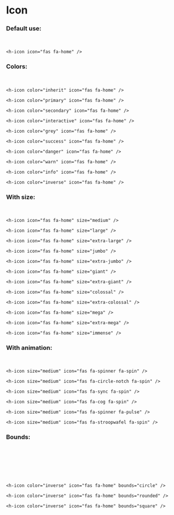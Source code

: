 <script setup lang="ts">
import { HIcon } from '@components/atoms';
</script>

# Icon

### Default use:

<br>

<h-icon icon="fas fa-home" />

```vue
<h-icon icon="fas fa-home" />
```


### Colors:

<br>

<h-icon color="inherit" icon="fas fa-home" />
<h-icon color="primary" icon="fas fa-home" />
<h-icon color="secondary" icon="fas fa-home" />
<h-icon color="interactive" icon="fas fa-home" />
<h-icon color="grey" icon="fas fa-home" />
<h-icon color="success" icon="fas fa-home" />
<h-icon color="danger" icon="fas fa-home" />
<h-icon color="warn" icon="fas fa-home" />
<h-icon color="info" icon="fas fa-home" />
<h-icon color="inverse" icon="fas fa-home" />

```vue
<h-icon color="inherit" icon="fas fa-home" />

<h-icon color="primary" icon="fas fa-home" />

<h-icon color="secondary" icon="fas fa-home" />

<h-icon color="interactive" icon="fas fa-home" />

<h-icon color="grey" icon="fas fa-home" />

<h-icon color="success" icon="fas fa-home" />

<h-icon color="danger" icon="fas fa-home" />

<h-icon color="warn" icon="fas fa-home" />

<h-icon color="info" icon="fas fa-home" />

<h-icon color="inverse" icon="fas fa-home" />
```


### With size:

<br>

<h-icon icon="fas fa-home" size="medium" />
<h-icon icon="fas fa-home" size="large" />
<h-icon icon="fas fa-home" size="extra-large" />
<h-icon icon="fas fa-home" size="jumbo" />
<h-icon icon="fas fa-home" size="extra-jumbo" />
<h-icon icon="fas fa-home" size="giant" />
<h-icon icon="fas fa-home" size="extra-giant" />
<h-icon icon="fas fa-home" size="colossal" />
<h-icon icon="fas fa-home" size="extra-colossal" />
<h-icon icon="fas fa-home" size="mega" />
<h-icon icon="fas fa-home" size="extra-mega" />
<h-icon icon="fas fa-home" size="immense" />

```vue
<h-icon icon="fas fa-home" size="medium" />

<h-icon icon="fas fa-home" size="large" />

<h-icon icon="fas fa-home" size="extra-large" />

<h-icon icon="fas fa-home" size="jumbo" />

<h-icon icon="fas fa-home" size="extra-jumbo" />

<h-icon icon="fas fa-home" size="giant" />

<h-icon icon="fas fa-home" size="extra-giant" />

<h-icon icon="fas fa-home" size="colossal" />

<h-icon icon="fas fa-home" size="extra-colossal" />

<h-icon icon="fas fa-home" size="mega" />

<h-icon icon="fas fa-home" size="extra-mega" />

<h-icon icon="fas fa-home" size="immense" />
```


### With animation:

<br>

<h-icon size="medium" icon="fas fa-spinner fa-spin" />
<h-icon size="medium" icon="fas fa-circle-notch fa-spin" />
<h-icon size="medium" icon="fas fa-sync fa-spin" />
<h-icon size="medium" icon="fas fa-cog fa-spin" />
<h-icon size="medium" icon="fas fa-spinner fa-pulse" />
<h-icon size="medium" icon="fas fa-stroopwafel fa-spin" />

```vue
<h-icon size="medium" icon="fas fa-spinner fa-spin" />

<h-icon size="medium" icon="fas fa-circle-notch fa-spin" />

<h-icon size="medium" icon="fas fa-sync fa-spin" />

<h-icon size="medium" icon="fas fa-cog fa-spin" />

<h-icon size="medium" icon="fas fa-spinner fa-pulse" />

<h-icon size="medium" icon="fas fa-stroopwafel fa-spin" />
```

### Bounds:

<br>

<h-icon color="inverse" icon="fas fa-home" bounds="circle" />
<br>
<br>
<h-icon color="inverse" icon="fas fa-home" bounds="rounded" />
<br>
<br>
<h-icon color="inverse" icon="fas fa-home" bounds="square" />

```vue
<h-icon color="inverse" icon="fas fa-home" bounds="circle" />
  
<h-icon color="inverse" icon="fas fa-home" bounds="rounded" />
  
<h-icon color="inverse" icon="fas fa-home" bounds="square" />
```

